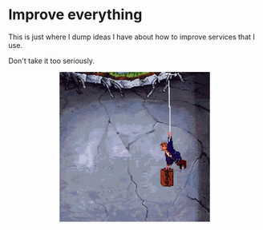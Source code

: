 # Improve everything

This is just where I dump ideas I have about how to improve services that I use.

Don't take it too seriously.

<p align="center">
<img src="https://github.com/fabianmossberg/fabianmossberg/blob/main/monkeyisland.gif?raw=true">
</p>